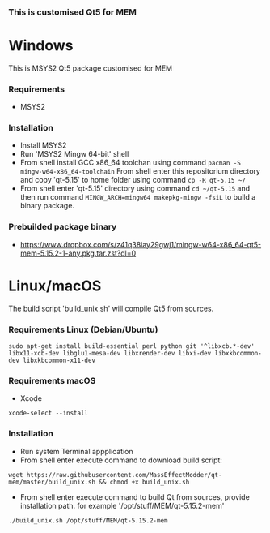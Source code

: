 ### This is customised Qt5 for MEM ###

# Windows #
This is MSYS2 Qt5 package customised for MEM

### Requirements ###
 - MSYS2

### Installation ###
 - Install MSYS2
 - Run 'MSYS2 Mingw 64-bit' shell
 - From shell install GCC x86_64 toolchan using command `pacman -S mingw-w64-x86_64-toolchain`
 From shell enter this repositorium directory and copy 'qt-5.15' to home folder using command `cp -R qt-5.15 ~/`
 - From shell enter 'qt-5.15' directory using command `cd ~/qt-5.15` and then run command `MINGW_ARCH=mingw64 makepkg-mingw -fsiL` to build a binary package.

### Prebuilded package binary ###

 - https://www.dropbox.com/s/z41q38iay29gwj1/mingw-w64-x86_64-qt5-mem-5.15.2-1-any.pkg.tar.zst?dl=0

# Linux/macOS #
The build script 'build_unix.sh' will compile Qt5 from sources.

### Requirements Linux (Debian/Ubuntu) ###
`sudo apt-get install build-essential perl python git '^libxcb.*-dev' libx11-xcb-dev libglu1-mesa-dev libxrender-dev libxi-dev libxkbcommon-dev libxkbcommon-x11-dev`

### Requirements macOS ###
- Xcode

`xcode-select --install`

### Installation ###
- Run system Terminal appplication
- From shell enter execute command to download build script:

`wget https://raw.githubusercontent.com/MassEffectModder/qt-mem/master/build_unix.sh && chmod +x build_unix.sh`
- From shell enter execute command to build Qt from sources, provide installation path. for example '/opt/stuff/MEM/qt-5.15.2-mem'

`./build_unix.sh /opt/stuff/MEM/qt-5.15.2-mem`
